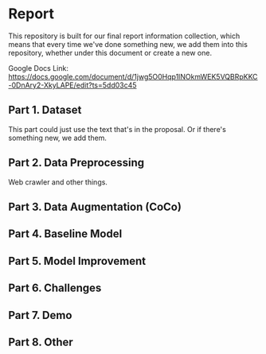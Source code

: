 # Report

This repository is built for our final report information collection, which means that every time we've done something new, we add them into this repository, whether under this document or create a new one.

Google Docs Link: 
https://docs.google.com/document/d/1jwg5O0Hqp1lNOkmWEK5VQBRpKKC-0DnAry2-XkyLAPE/edit?ts=5dd03c45

## Part 1. Dataset
This part could just use the text that's in the proposal.
Or if there's something new, we add them.

## Part 2. Data Preprocessing
Web crawler and other things.

## Part 3. Data Augmentation (CoCo)

## Part 4. Baseline Model

## Part 5. Model Improvement

## Part 6. Challenges

## Part 7. Demo

## Part 8. Other
